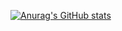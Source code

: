 [![Anurag's GitHub stats](https://github-readme-stats.vercel.app/api?username=ahmadrokasha&theme=dark&show_icons=true)](https://github.com/anuraghazra/github-readme-stats)
